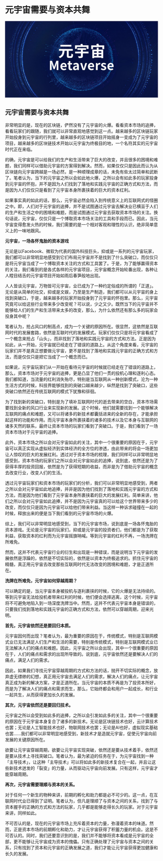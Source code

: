 # 元宇宙需要与资本共舞




![](00.jpg)

## 元宇宙需要与资本共舞



非常明显的是，现在的区块链，俨然没有了元宇宙的火爆。看看资本市场的追捧，看看玩家们的跟随，我们就可以非常直观地感觉到这一点。越来越多的区块链玩家开始投身到元宇宙的行列里，越来越多的区块链项目开始摇身一变成为了元宇宙的项目，越来越多的区块链技术开始以元宇宙为终极目的地，一个名符其实的元宇宙时代正在来临。

的确，元宇宙是可以给我们的生产和生活带来了巨大的改变，并且很多的困境和难题，我们同样可以借助元宇宙的方案得到解决。然而，如果仅仅只是因此而认为从区块链向元宇宙跨越是一场必然，是一种顺理成章的话，未免有些太过简单和武断了。笔者认为，当下的元宇宙之所以会如此地火爆，之所以会有如此多的玩家投身到元宇宙的怀抱，并不是因为人们找到了落地和实践元宇宙的正确方式和方法，而是因为人们仅仅只是看到了元宇宙本身所裹挟着的巨大的资本红利。

如果事实真的如此的话，那么，元宇宙必然会陷入到传统意义上的互联网式的怪圈之中。即，人们对于元宇宙的追捧，并不是试图通过元宇宙去解决业已横亘于人们的生产和生活之中的困境和难题，而是试图通过元宇宙去获取资本市场的关注。换句话说，元宇宙，仅仅只是一个博取资本市场关注的工具和手段而已。因此，当元宇宙变得愈发火热的时候，我们需要的是一个相对客观和理性的认识，绝非简单意义上的一味地跟风。

**元宇宙，一场各怀鬼胎的资本游戏**

无论是以Facebook、微软为代表的国外科技巨头，抑或是一系列的元宇宙玩家，我们都可以非常明显地感受到它们布局元宇宙并不是找到了什么突破口，而仅仅只是将元宇宙当成了一个博取资本关注的方式和工具罢了。于是，为了能够赢得资本的关注，我们看到的是各式各样的元宇宙项目，元宇宙概念开始轮番出现，各种让人瞠目结舌的元宇宙项目开始如雨后春笋般地出现。

人人皆谈元宇宙，万物皆可元宇宙，业已成为了一种约定俗成的所谓的「正道」。无论是从简单的社交，抑或是文娱，乃至是生产制造，我们都可以从元宇宙的身上找到突破口，于是，越来越多的玩家开始投身到了元宇宙的怀抱里。那么，元宇宙究竟可以给这些行业带来多少改变呢？可以说，少之又少。既然当下的元宇宙并不能够给人们的生产和生活带来太多的改变，那么，为什么依然还有那么多的玩家会投身其中呢？

笔者认为，抢占风口的制高点，成为一个关键的原因所在。很显然，这依然是互联网时代的发展套路，依然是互联时代的发展模式。玩家们仅仅只是将元宇宙看成了一个概念来抢占「山头」，而非找到了落地和实践元宇宙的方式和方法。正是因为如此，从一开始，元宇宙就已经走在了错误的道路上。从这个角度来看，元宇宙的玩家们并不是真正想要做元宇宙，更不是找到了落地和实践元宇宙的正确方式和方法，而是仅仅只是把它当成了一个概念而已。

如果说，元宇宙玩家们从一开始在看待元宇宙的时候就已经走在了错误的道路上，那么，资本市场对于元宇宙的追捧，更是凸显了他们一贯的投机心理和逐利心态。我们都知道，当流量的红利消失殆尽，特别是当互联网从一种创新模式，沦为一种生活方式的时候，科技界能够找到的突破口越来越少，纵然是找到了突破口，这些突破口依然还在传统互联网的模式下犹豫和徘徊。

为了找到新的突破口，特别是为了填补互联网时代的逝去带来的空白，资本市场需要找到全新的风口行业来实现新的发展。这个时候，他们就需要找到一个能够解决互联网的痛点和难题，又可以将诸多的新技术都囊括进来的全新的存在，才能承担起这样的功能和作用。而元宇宙本身所裹挟着的诸多的技术以及它本身与互联网的诸多天然的联系，最终让资本市场的玩家们看到了突破口。于是，我们看到了一场资本市场对于元宇宙的追捧。

此外，资本市场之所以会对元宇宙如此的关注，其中一个很重要的原因在于，元宇宙可以真正实现从虚拟经济到实体经济的全方位的渗透，由此带来的将会一场更加让人惊叹的巨大的发展红利。透过对于资本市场的梳理，我们同样可以非常明显地感受到，资本市场的玩家们之所以会对元宇宙如此的追捧，说到底，依然还是为了获得丰厚的投资回报，依然是为了获得短期的收益，而非是为了借助元宇宙的概念去改变行业，改变人们的生活。

透过元宇宙玩家们和资本市场的玩家们的分析，我们可以非常明显地感受到，两者之所以会对元宇宙如此地追捧，并非是因为他们找到了落地和实践元宇宙的方式和方法，而是因为他们看到了元宇宙本身所裹挟着的巨大的发展红利。简单来讲，他们之所以会对元宇宙如此追捧，并不是因为元宇宙真的可以给这个世界带来多少的改变，而仅仅只是因为元宇宙可以给他们带来利益。当这样一种诉求碰撞在一起的时候，释放出来的便是当下我们看到的元宇宙市场的火爆。

综上，我们可以非常明显地感受到，当下的元宇宙市场，说到底是一场各怀鬼胎的资本游戏。无论是元宇宙的玩家们，抑或是元宇宙的投资者们，他们都是为了获取利益，获取资本的红利而为元宇宙摇旗呐喊。等到元宇宙的红利不再，一场洗牌在所难免。

然而，这并不代表元宇宙行业的衍生和出现是一种错误，而是说明当下元宇宙的发展依然是浮躁的，依然是不切实际的，依然是以资本为终极追求的。抓住元宇宙的精髓，真正用元宇宙去改变那些互联网时代无法改变的困境和难题，才是正道所在。

**洗牌在所难免，元宇宙如何穿越周期？**

可以确定的是，当元宇宙本身被投机与逐利裹挟的时候，它的火爆是无法持续的。等到元宇宙无法给投机者带来红利的时候，他们便会选择逃离，这个时候，元宇宙将不可避免地陷入到一场深度洗牌当中。然而，这并不代表元宇宙本身是错误的，只要我们找到落地和实践元宇宙的正确方式和方法，依然可以穿越周期，迎来光明。

**首先，元宇宙依然还是要回归本质。**

元宇宙因何而出现？笔者认为，最为重要的原因在于，传统模式，特别是互联网模式业已无法满足人们生产和生活的需要，特别是传统模式，特别是互联网模式业已无法解决人们的痛点和难题。因此，元宇宙之所以会出现，其中一个很重要的原因在于，人们的痛点和需求的出现所导致的。说到底，元宇宙依然还是要解决人们的痛点，满足人们的需求。

因此，如果我们寻找元宇宙穿越周期的方式和方法的话，抛开不切实际的概念，放弃虚无缥缈的幻想，真正用元宇宙去满足人们的需求，解决人们的痛点，让元宇宙真正成为新的解决方案，才是正道所在。当元宇宙的本质不再是为了投资本所好，而是为了解决人们的痛点和需求而生，那么，它始终都会和用户一起成长，和行业一起共生，从而获得更加长久的发展。

**其次，元宇宙依然还是要回归技术。**

元宇宙之所以会受到如此多的追捧，之所以会引发如此多的关注，其中一个很重要的原因在于元宇宙本身复合了诸多的新技术。无论是区块链技术也好，云计算技术也罢；无论是人工智能技术也好，物联网技术也罢；无论是AI也好，虚拟现实基础也罢……我们都可以非常明显地感受到，新技术才是造就元宇宙，促使元宇宙向前发展的关键原因所在。

欲要让元宇宙穿越周期，欲要让元宇宙实现突破，依然还是要从技术着手，依然还是要从技术上寻找突破口。笔者认为，最为紧迫的任务在于，为元宇宙找到一种「主导技术」，让这种「主导技术」可以将如此多的新技术复合在一起，并且让这些新技术迸发的「裂变」的力量，从而驱动元宇宙向前发展。只有这样，元宇宙才能穿越周期。

**再次，元宇宙需要理顺与资本的关系。**

对于任何一个新生的物种来讲，前期的孵化和助力都是必不可少的。这一点，在互联网时代业已得到了证明。笔者认为，但凡是理顺了与资本之间的关系，找到了与资本握手的正确的方式和方法的玩家，几乎都是能够走得长久的玩家。对于元宇宙来讲，同样如此。

不可否认的是，现在的元宇宙市场上充斥着资本的力量，弥漫着资本的味道。然而，正是资本市场的前期孵化和助力，才让元宇宙获得了积蓄力量的机会。这是不可否认的。同时，我们还要意识到的是，我们并不能够将资本看成是元宇宙的全部，更不能够让元宇宙成为资本的傀儡。只有正确处理了元宇宙与资本之间的关系，只有找到了资本和元宇宙的正确发展之道，我们才能让元宇宙获得更加健康和长久的发展。
